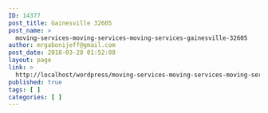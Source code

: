 ```yaml
---
ID: 14377
post_title: Gainesville 32605
post_name: >
  moving-services-moving-services-moving-services-gainesville-32605
author: mrgabonijeff@gmail.com
post_date: 2018-03-28 01:52:08
layout: page
link: >
  http://localhost/wordpress/moving-services-moving-services-moving-services-gainesville-32605/
published: true
tags: [ ]
categories: [ ]
---
```


